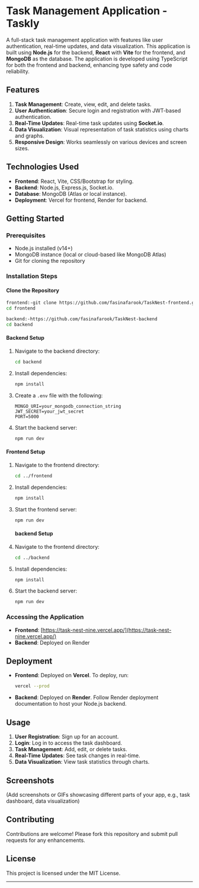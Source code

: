 # Task Management Application - Taskly

A full-stack task management application with features like user authentication, real-time updates, and data visualization. This application is built using **Node.js** for the backend, **React** with **Vite** for the frontend, and **MongoDB** as the database. The application is developed using TypeScript for both the frontend and backend, enhancing type safety and code reliability.

## Features

1. **Task Management**: Create, view, edit, and delete tasks.
2. **User Authentication**: Secure login and registration with JWT-based authentication.
3. **Real-Time Updates**: Real-time task updates using **Socket.io**.
4. **Data Visualization**: Visual representation of task statistics using charts and graphs.
5. **Responsive Design**: Works seamlessly on various devices and screen sizes.

## Technologies Used

- **Frontend**: React, Vite, CSS/Bootstrap for styling.
- **Backend**: Node.js, Express.js, Socket.io.
- **Database**: MongoDB (Atlas or local instance).
- **Deployment**: Vercel for frontend, Render for backend.

## Getting Started

### Prerequisites

- Node.js installed (v14+)
- MongoDB instance (local or cloud-based like MongoDB Atlas)
- Git for cloning the repository

### Installation Steps

#### Clone the Repository

```bash
frontend:-git clone https://github.com/fasinafarook/TaskNest-frontend.git
cd frontend

backend:-https://github.com/fasinafarook/TaskNest-backend
cd backend
```

#### Backend Setup

1. Navigate to the backend directory:
   ```bash
   cd backend
   ```
2. Install dependencies:
   ```bash
   npm install
   ```
3. Create a `.env` file with the following:
   ```env
   MONGO_URI=your_mongodb_connection_string
   JWT_SECRET=your_jwt_secret
   PORT=5000
   ```
4. Start the backend server:
   ```bash
   npm run dev
   ```

#### Frontend Setup

1. Navigate to the frontend directory:
   ```bash
   cd ../frontend
   ```
2. Install dependencies:
   ```bash
   npm install
   ```
3. Start the frontend server:

   ```bash
   npm run dev
   ```

   #### backend Setup

4. Navigate to the frontend directory:
   ```bash
   cd ../backend
   ```
5. Install dependencies:
   ```bash
   npm install
   ```
6. Start the backend server:
   ```bash
   npm run dev
   ```

### Accessing the Application

- **Frontend**: [https://task-nest-nine.vercel.app/](https://task-nest-nine.vercel.app/)
- **Backend**: Deployed on Render

## Deployment

- **Frontend**: Deployed on **Vercel**. To deploy, run:
  ```bash
  vercel --prod
  ```
- **Backend**: Deployed on **Render**. Follow Render deployment documentation to host your Node.js backend.

## Usage

1. **User Registration**: Sign up for an account.
2. **Login**: Log in to access the task dashboard.
3. **Task Management**: Add, edit, or delete tasks.
4. **Real-Time Updates**: See task changes in real-time.
5. **Data Visualization**: View task statistics through charts.

## Screenshots

(Add screenshots or GIFs showcasing different parts of your app, e.g., task dashboard, data visualization)

## Contributing

Contributions are welcome! Please fork this repository and submit pull requests for any enhancements.

## License

This project is licensed under the MIT License.

---
